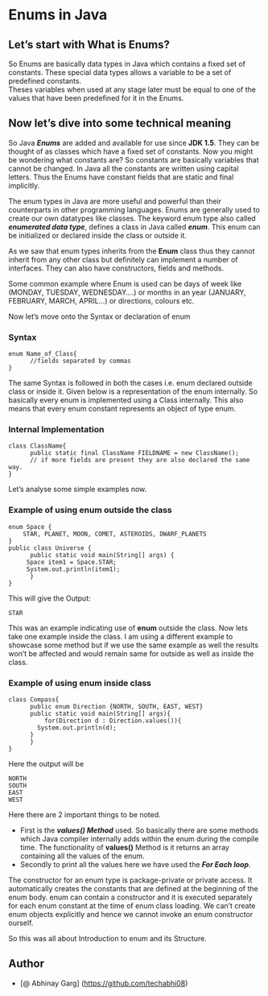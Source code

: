 # Enums in Java

## Let’s start with What is Enums?

So Enums are basically data types in Java which contains a fixed set of constants. These special data types allows a variable to be a set of predefined constants.  
Theses variables when used at any stage later must be equal to one of the values that have been predefined for it in the Enums. 

## Now let’s dive into some technical meaning

So Java ***Enums*** are added and available for use since **JDK 1.5**. They can be thought of as classes which have a fixed set of constants. 
Now you might be wondering what constants are? So constants are basically variables that cannot be changed. In Java all the constants are written using capital letters.
Thus the Enums have constant fields that are static and final implicitly.

The enum types in Java are more useful and powerful than their counterparts in other programming languages. Enums are generally used to create our own datatypes like classes. 
The keyword enum type also called ***enumerated data type***, defines a class in Java called ***enum***. This enum can be initialized or declared inside the class or outside it.

As we saw that enum types inherits from the **Enum** class thus they cannot inherit from any other class but definitely can implement a number of interfaces. 
They can also have constructors, fields and methods.

Some common example where Enum is used can be days of week like (MONDAY, TUESDAY, WEDNESDAY….) or 
months in an year (JANUARY, FEBRUARY, MARCH, APRIL…) or directions, colours etc.


Now let’s move onto the Syntax or declaration of enum

### Syntax
```
enum Name_of_Class{
      //fields separated by commas
}
```
The same Syntax is followed in both the cases i.e. enum declared outside class or inside it.
Given below is a representation of the enum internally. So basically every enum is implemented using a Class internally. 
This also means that every enum constant represents an object of type enum.

### Internal Implementation
```
class ClassName{
      public static final ClassName FIELDNAME = new ClassName();
      // if more fields are present they are also declared the same way.
} 
```

Let’s analyse some simple examples now.

### Example of using enum outside the class
```
enum Space {
	STAR, PLANET, MOON, COMET, ASTEROIDS, DWARF_PLANETS
}
public class Universe {
      public static void main(String[] args) {
	 Space item1 = Space.STAR;
	 System.out.println(item1);
      }
}
```
This will give the Output: 
```
STAR
```

This was an example indicating use of **enum** outside the class. Now lets take one example inside the class. 
I am using a different example to showcase some method but if we use the same example as well the results won’t be affected and would remain same 
for outside as well as inside the class.

### Example of using enum inside class
```
class Compass{
      public enum Direction {NORTH, SOUTH, EAST, WEST}
      public static void main(String[] args){
          for(Direction d : Direction.values()){
		System.out.println(d);
	  }
      }
}
```

Here the output will be
```
NORTH
SOUTH
EAST
WEST
```

Here there are 2 important things to be noted.
-	First is the ***values() Method*** used. So basically there are some methods which Java compiler internally adds within the enum during the compile time. The functionality of **values()** Method is it returns an array containing all the values of the enum.
-	Secondly to print all the values here we have used the ***For Each loop***. 


The constructor for an enum type is package-private or private access. It automatically creates the constants that are defined at the beginning of the enum body. 
enum can contain a constructor and it is executed separately for each enum constant at the time of enum class loading.
We can’t create enum objects explicitly and hence we cannot invoke an enum constructor ourself.

So this was all about Introduction to enum and its Structure. 


## Author
- [@ Abhinay Garg] (https://github.com/techabhi08)


